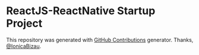 ReactJS-ReactNative Startup Project
================================
This repository was generated with [GitHub Contributions](https://github.com/Risingdeveloper0217/github-contributions) generator. Thanks, [@IonicaBizau](https://github.com/IonicaBizau).
